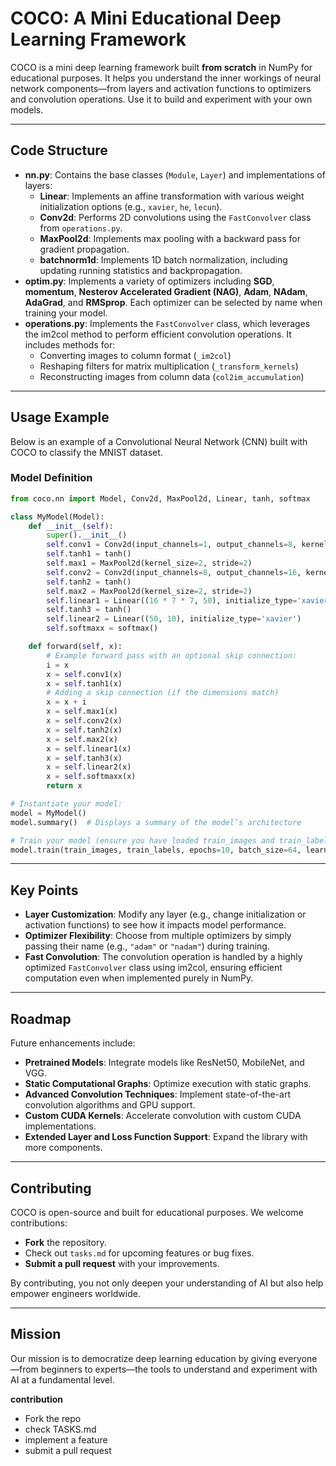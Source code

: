 # COCO: A Mini Educational Deep Learning Framework

COCO is a mini deep learning framework built **from scratch** in NumPy for educational purposes. It helps you understand the inner workings of neural network components—from layers and activation functions to optimizers and convolution operations. Use it to build and experiment with your own models.

---

## Code Structure

- **nn.py**: Contains the base classes (`Module`, `Layer`) and implementations of layers:
  - **Linear**: Implements an affine transformation with various weight initialization options (e.g., `xavier`, `he`, `lecun`).
  - **Conv2d**: Performs 2D convolutions using the `FastConvolver` class from `operations.py`.
  - **MaxPool2d**: Implements max pooling with a backward pass for gradient propagation.
  - **batchnorm1d**: Implements 1D batch normalization, including updating running statistics and backpropagation.
- **optim.py**: Implements a variety of optimizers including **SGD**, **momentum**, **Nesterov Accelerated Gradient (NAG)**, **Adam**, **NAdam**, **AdaGrad**, and **RMSprop**. Each optimizer can be selected by name when training your model.
- **operations.py**: Implements the `FastConvolver` class, which leverages the im2col method to perform efficient convolution operations. It includes methods for:
  - Converting images to column format (`_im2col`)
  - Reshaping filters for matrix multiplication (`_transform_kernels`)
  - Reconstructing images from column data (`col2im_accumulation`)

---

## Usage Example

Below is an example of a Convolutional Neural Network (CNN) built with COCO to classify the MNIST dataset.

### Model Definition

```python
from coco.nn import Model, Conv2d, MaxPool2d, Linear, tanh, softmax

class MyModel(Model):
    def __init__(self):
        super().__init__()
        self.conv1 = Conv2d(input_channels=1, output_channels=8, kernel_size=3, stride=1, padding=1, initialize_type='xavier')
        self.tanh1 = tanh()
        self.max1 = MaxPool2d(kernel_size=2, stride=2)
        self.conv2 = Conv2d(input_channels=8, output_channels=16, kernel_size=3, stride=1, padding=1, initialize_type='xavier')
        self.tanh2 = tanh()
        self.max2 = MaxPool2d(kernel_size=2, stride=2)
        self.linear1 = Linear((16 * 7 * 7, 50), initialize_type='xavier')
        self.tanh3 = tanh()
        self.linear2 = Linear((50, 10), initialize_type='xavier')
        self.softmaxx = softmax()

    def forward(self, x):
        # Example forward pass with an optional skip connection:
        i = x
        x = self.conv1(x)
        x = self.tanh1(x)
        # Adding a skip connection (if the dimensions match)
        x = x + i  
        x = self.max1(x)
        x = self.conv2(x)
        x = self.tanh2(x)
        x = self.max2(x)
        x = self.linear1(x)
        x = self.tanh3(x)
        x = self.linear2(x)
        x = self.softmaxx(x)
        return x

# Instantiate your model:
model = MyModel()
model.summary()  # Displays a summary of the model’s architecture

# Train your model (ensure you have loaded train_images and train_labels):
model.train(train_images, train_labels, epochs=10, batch_size=64, learning_rate=0.001, optimizer="sgd", verbose=1)
```

---

## Key Points

- **Layer Customization**: Modify any layer (e.g., change initialization or activation functions) to see how it impacts model performance.
- **Optimizer Flexibility**: Choose from multiple optimizers by simply passing their name (e.g., `"adam"` or `"nadam"`) during training.
- **Fast Convolution**: The convolution operation is handled by a highly optimized `FastConvolver` class using im2col, ensuring efficient computation even when implemented purely in NumPy.

---

## Roadmap

Future enhancements include:
- **Pretrained Models**: Integrate models like ResNet50, MobileNet, and VGG.
- **Static Computational Graphs**: Optimize execution with static graphs.
- **Advanced Convolution Techniques**: Implement state-of-the-art convolution algorithms and GPU support.
- **Custom CUDA Kernels**: Accelerate convolution with custom CUDA implementations.
- **Extended Layer and Loss Function Support**: Expand the library with more components.

---

## Contributing

COCO is open-source and built for educational purposes. We welcome contributions:
- **Fork** the repository.
- Check out `tasks.md` for upcoming features or bug fixes.
- **Submit a pull request** with your improvements.

By contributing, you not only deepen your understanding of AI but also help empower engineers worldwide.

---

## Mission

Our mission is to democratize deep learning education by giving everyone—from beginners to experts—the tools to understand and experiment with AI at a fundamental level.

**contribution**

- Fork the repo
- check TASKS.md 
- implement a feature
- submit a pull request 
